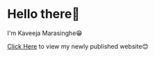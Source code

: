 # Hello there👋
 I'm Kaveeja Marasinghe😁

 [Click Here](https://kaveeja-n.github.io/kaveeja/)  to view my newly published website😊
 
